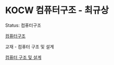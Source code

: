 # KOCW 컴퓨터구조 - 최규상

Status: 컴퓨터구조

[컴퓨터구조](http://www.kocw.net/home/search/kemView.do?kemId=1125218)

교재 - 컴퓨터 구조 및 설계 

[컴퓨터 구조 및 설계](http://www.yes24.com/Product/goods/16426341?scode=032&OzSrank=1)